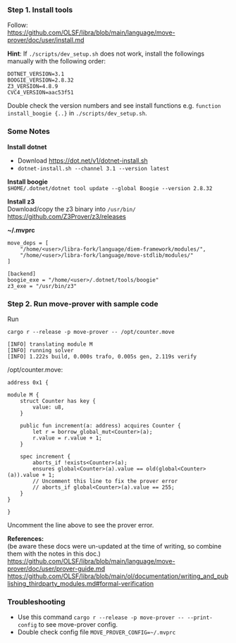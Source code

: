 
### Step 1. Install tools

Follow:   
https://github.com/OLSF/libra/blob/main/language/move-prover/doc/user/install.md  

**Hint**: If `./scripts/dev_setup.sh` does not work, install the followings manually with the following order:

```
DOTNET_VERSION=3.1
BOOGIE_VERSION=2.8.32
Z3_VERSION=4.8.9
CVC4_VERSION=aac53f51
```

Double check the version numbers and see install functions e.g. `function install_boogie {..}` in `./scripts/dev_setup.sh`.

### Some Notes

**Install dotnet**  
- Download https://dot.net/v1/dotnet-install.sh
- `dotnet-install.sh --channel 3.1 --version latest `

**Install boogie**  
`$HOME/.dotnet/dotnet tool update --global Boogie --version 2.8.32`

**Install z3**  
Download/copy the z3 binary into `/usr/bin/`  
https://github.com/Z3Prover/z3/releases

**~/.mvprc**  
```
move_deps = [
    "/home/<user>/libra-fork/language/diem-framework/modules/",
    "/home/<user>/libra-fork/language/move-stdlib/modules/"
]

[backend]
boogie_exe = "/home/<user>/.dotnet/tools/boogie"
z3_exe = "/usr/bin/z3"
```

### Step 2. Run move-prover with sample code

Run 
```
cargo r --release -p move-prover -- /opt/counter.move 

[INFO] translating module M
[INFO] running solver
[INFO] 1.222s build, 0.000s trafo, 0.005s gen, 2.119s verify
```

/opt/counter.move:     
```
address 0x1 {

module M {
    struct Counter has key {
        value: u8,
    }

    public fun increment(a: address) acquires Counter {
        let r = borrow_global_mut<Counter>(a);
        r.value = r.value + 1;
    }

    spec increment {
        aborts_if !exists<Counter>(a);
        ensures global<Counter>(a).value == old(global<Counter>(a)).value + 1;
        // Uncomment this line to fix the prover error
        // aborts_if global<Counter>(a).value == 255;
    }
}

}
```

Uncomment the line above to see the prover error.

**References:**  
(be aware these docs were un-updated at the time of writing, so combine them with the notes in this doc.)
https://github.com/OLSF/libra/blob/main/language/move-prover/doc/user/prover-guide.md  
https://github.com/OLSF/libra/blob/main/ol/documentation/writing_and_publishing_thirdparty_modules.md#formal-verification  

### Troubleshooting

- Use this command `cargo r --release -p move-prover -- --print-config` to see move-prover config. 
- Double check config file `MOVE_PROVER_CONFIG=~/.mvprc`
